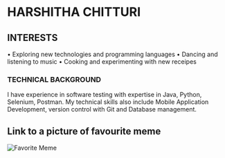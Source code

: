 # HARSHITHA CHITTURI

## INTERESTS
•	Exploring new technologies and programming languages
•	Dancing and listening to music
•	Cooking and experimenting with new receipes

### TECHNICAL BACKGROUND
I have experience in software testing with expertise in Java, Python, Selenium, Postman. My technical skills also include Mobile Application Development, version control with Git and Database management.

## Link to a picture of favourite meme
![Favorite Meme](https://res.cloudinary.com/practicaldev/image/fetch/s--L0oKjULP--/c_limit%2Cf_auto%2Cfl_progressive%2Cq_auto%2Cw_880/https://cdn-images-1.medium.com/max/1200/1%2A0VaTwYF3RdMFp1PjY_1NqA%402x.jpeg)